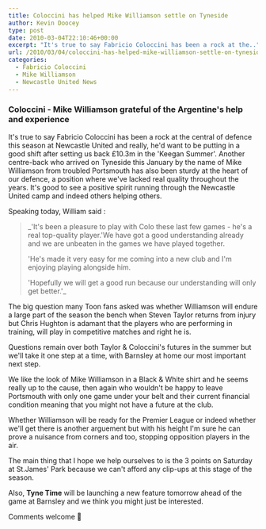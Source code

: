 ```yaml
---
title: Coloccini has helped Mike Williamson settle on Tyneside
author: Kevin Doocey
type: post
date: 2010-03-04T22:10:46+00:00
excerpt: "It's true to say Fabricio Coloccini has been a rock at the.."
url: /2010/03/04/coloccini-has-helped-mike-williamson-settle-on-tyneside/
categories:
  - Fabricio Coloccini
  - Mike Williamson
  - Newcastle United News
---
```


### Coloccini - Mike Williamson grateful of the Argentine's help and experience

It's true to say Fabricio Coloccini has been a rock at the central of defence this season at Newcastle United and really, he'd want to be putting in a good shift after setting us back £10.3m in the 'Keegan Summer'. Another centre-back who arrived on Tyneside this January by the name of Mike Williamson from troubled Portsmouth has also been sturdy at the heart of our defence, a position  where we've lacked real quality throughout the years. It's good to see a positive spirit running through the Newcastle United camp and indeed others helping others.

Speaking today, William said :

> _'It's been a pleasure to play with Colo these last few games - he's a real top-quality player.'We have got a good understanding already and we are unbeaten in the games we have played together.</p>
>
> 'He's made it very easy for me coming into a new club and I'm enjoying playing alongside him.
>
> 'Hopefully we will get a good run because our understanding will only get better.'_

The big question many Toon fans asked was whether Williamson will endure a large part of the season the bench when Steven Taylor returns from injury but Chris Hughton is adamant that the players who are performing in training, will play in competitive matches and right he is.

Questions remain over both Taylor & Coloccini's futures in the summer but we'll take it one step at a time, with Barnsley at home our most important next step.

We like the look of Mike Williamson in a Black & White shirt and he seems really up to the cause, then again who wouldn't be happy to leave Portsmouth with only one game under your belt and their current financial condition meaning that you might not have a future at the club.

Whether Williamson will be ready for the Premier League or indeed whether we'll get there is another arguement but with his height I'm sure he can prove a nuisance from corners and too, stopping opposition players in the air.

The main thing that I hope we help ourselves to is the 3 points on Saturday at St.James' Park because we can't afford any clip-ups at this stage of the season.

Also, **Tyne Time** will be launching a new feature tomorrow ahead of the game at Barnsley and we think you might just be interested.

Comments welcome 🙂
